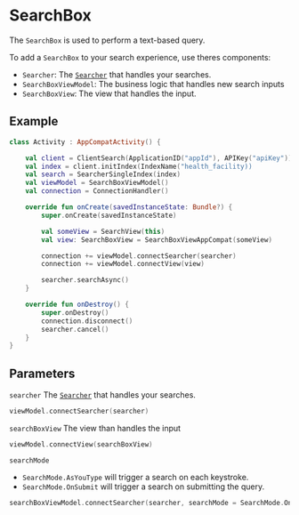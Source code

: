 # SearchBox

The `SearchBox` is used to perform a text-based query.

To add a `SearchBox` to your search experience, use theres components:
- `Searcher`: The [`Searcher`](Searcher.md) that handles your searches.
- `SearchBoxViewModel`: The business logic that handles new search inputs
- `SearchBoxView`: The view that handles the input.

## Example

```kotlin
class Activity : AppCompatActivity() {

    val client = ClientSearch(ApplicationID("appId"), APIKey("apiKey"))
    val index = client.initIndex(IndexName("health_facility))
    val search = SearcherSingleIndex(index)
    val viewModel = SearchBoxViewModel()
    val connection = ConnectionHandler()

    override fun onCreate(savedInstanceState: Bundle?) {
        super.onCreate(savedInstanceState)

        val someView = SearchView(this)
        val view: SearchBoxView = SearchBoxViewAppCompat(someView)

        connection += viewModel.connectSearcher(searcher)
        connection += viewModel.connectView(view)

        searcher.searchAsync()
    }

    override fun onDestroy() {
        super.onDestroy()
        connection.disconnect()
        searcher.cancel()
    }
}
```

## Parameters

`searcher` The [`Searcher`](Searcher.md) that handles your searches.

```kotlin
viewModel.connectSearcher(searcher)
```

`searchBoxView` The view than handles the input

```kotlin
viewModel.connectView(searchBoxView)
```

`searchMode`
- `SearchMode.AsYouType` will trigger a search on each keystroke.
- `SearchMode.OnSubmit` will trigger a search on submitting the query.

```kotlin
searchBoxViewModel.connectSearcher(searcher, searchMode = SearchMode.OnSubmit)
```